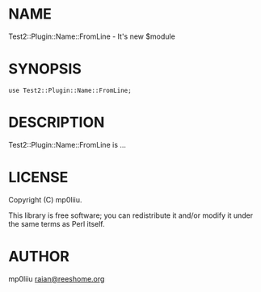 # NAME

Test2::Plugin::Name::FromLine - It's new $module

# SYNOPSIS

    use Test2::Plugin::Name::FromLine;

# DESCRIPTION

Test2::Plugin::Name::FromLine is ...

# LICENSE

Copyright (C) mp0liiu.

This library is free software; you can redistribute it and/or modify
it under the same terms as Perl itself.

# AUTHOR

mp0liiu <raian@reeshome.org>
